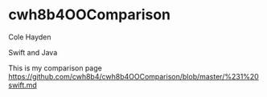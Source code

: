 # cwh8b4OOComparison
Cole Hayden

Swift and Java

This is my comparison page https://github.com/cwh8b4/cwh8b4OOComparison/blob/master/%231%20swift.md
